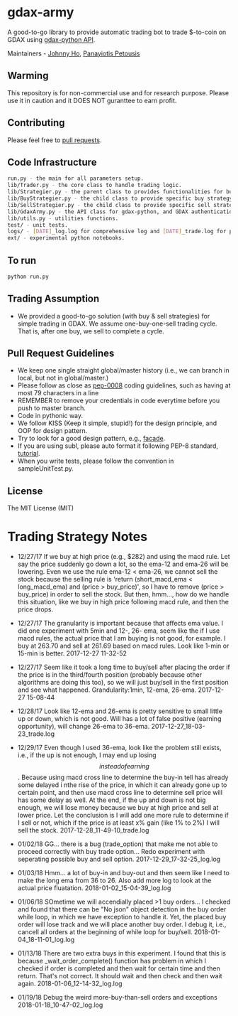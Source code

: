 # gdax-army
A good-to-go library to provide automatic trading bot to trade $-to-coin on GDAX using [gdax-python API](https://github.com/danpaquin/gdax-python).

Maintainers - [Johnny Ho](https://github.com/johnny5550822), [Panayiotis Petousis](https://github.com/panas89)

## Warming
This repository is for non-commercial use and for research purpose. Please use it in caution and it DOES NOT guranttee to earn profit. 

## Contributing
Please feel free to [pull requests](https://github.com/johnny5550822/gdax-army/pulls).

## Code Infrastructure
```bash
run.py - the main for all parameters setup.
lib/Trader.py - the core class to handle trading logic.
lib/Strategier.py - the parent class to provides functionalities for buy & sell.
lib/BuyStrategier.py - the child class to provide specific buy strategy.
lib/SellStrategier.py - the child class to provide specific sell strategy.
lib/GdaxArmy.py - the API class for gdax-python, and GDAX authentication.
lib/utils.py - utilities functions.
test/ - unit tests.
logs/ - [DATE]_log.log for comprehensive log and [DATE]_trade.log for precise transaction.
ext/ - experimental python notebooks.
```

## To run
```bash
python run.py
```

## Trading Assumption
- We provided a good-to-go solution (with buy & sell strategies) for simple trading in GDAX. We assume one-buy-one-sell trading cycle. That is, after one buy, we sell to complete a cycle.

## Pull Request Guidelines
- We keep one single straight global/master history (i.e., we can branch in local, but not in global/master.)
- Please follow as close as [pep-0008](https://www.python.org/dev/peps/pep-0008/) coding guidelines, such as having at most 79 characters in a line
- REMEMBER to remove your credentials in code everytime before you push to master branch. 
- Code in pythonic way. 
- We follow KISS (Keep it simple, stupid!) for the design principle, and OOP for design pattern.
- Try to look for a good design pattern, e.g., [facade](https://github.com/faif/python-patterns).
- If you are using subl, please auto format it following PEP-8 standard, [tutorial](https://packagecontrol.io/packages/Python%20PEP8%20Autoformat).
- When you write tests, please follow the convention in sampleUnitTest.py.  

## License
The MIT License (MIT)


# Trading Strategy Notes
- 12/27/17 If we buy at high price (e.g., $282) and using the macd rule. Let say the price suddenly go down a lot, so the ema-12 and ema-26 will be lowering. Even we use the rule ema-12 < ema-26, we cannot sell the stock because the selling rule is 'return (short_macd_ema < long_macd_ema) and (price > buy_price)', so I have to remove (price > buy_price) in order to sell the stock. But then, hmm..., how do we handle this situation, like we buy in high price following macd rule, and then the price drops. 

- 12/27/17 The granularity is important because that affects ema value. I did one experiment with 5min and 12-, 26- ema, seem like the if I use macd rules, the actual price that I am buying is not good, for example. I buy at 263.70 and sell at 261.69 based on macd rules. Look like 1-min or 15-min is better. 2017-12-27 11-32-52

- 12/27/17 Seem like it took a long time to buy/sell after placing the order if the price is in the third/fourth position (probably because other algorithms are doing this too), so we will just buy/sell in the first position and see what happened. Grandularity:1min, 12-ema, 26-ema. 2017-12-27 15-08-44

- 12/28/17 Look like 12-ema and 26-ema is pretty sensitive to small little up or down, which is not good. Will has a lot of false positive (earning opportunity), will change 26-ema to 36-ema. 2017-12-27_18-03-23_trade.log

- 12/29/17 Even though I used 36-ema, look like the problem still exists, i.e., if the up is not enough, I may end up losing $$ instead of earning $$. Because using macd cross line to determine the buy-in tell has already some delayed i nthe rise of the price, in which it can already gone up to certain point, and then use macd cross line to determine sell price will has some delay as well. At the end, if the up and down is not big enough, we will lose money because we buy at high price and sell at lower price. Let the conclusion is I will add one more rule to determine if I sell or not, which if the price is at least x% gain (like 1% to 2%) I will sell the stock. 2017-12-28_11-49-10_trade.log

- 01/02/18 GG... there is a bug (trade_option) that make me not able to proceed correctly with buy trade option... Redo experiment with seperating possible buy and sell option. 2017-12-29_17-32-25_log.log

- 01/03/18 Hmm... a lot of buy-in and buy-out and then seem like I need to make the long ema from 36 to 26. Also add more log to look at the actual price fluatation. 2018-01-02_15-04-39_log.log

- 01/06/18 SOmetime we will accendially placed >1 buy orders... I checked and found that there can be "No json" object detection in the buy order while loop, in which we have exception to handle it. Yet, the placed buy order will lose track and we will place another buy order. I debug it, i.e., cancell all orders at the beginning of while loop for buy/sell. 2018-01-04_18-11-01_log.log

- 01/13/18 There are two extra buys in this experiment. I found that this is because _wait_order_complete() function has problem in which I checked if order is completed and then wait for certain time and then return. That's not correct. It should wait and then check and then wait again. 2018-01-06_12-14-32_log.log

- 01/19/18 Debug the weird more-buy-than-sell orders and exceptions 2018-01-18_10-47-02_log.log
